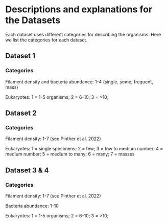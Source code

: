 # Descriptions and explanations for the Datasets

Each dataset uses different categories for describing the organisms. Here we list the categories for each dataset.

## Dataset 1
### Categories
Filament density and bacteria abundance: 1-4 (single, some, frequent, mass)

Eukaryotes: 1 = 1-5 organisms; 2 = 6-10; 3 = >10;

## Dataset 2
### Categories
Filament density: 1-7 (see Pinther et al. 2022)

Eukaryotes: 1 = single specimens; 2 = few; 3 = few to medium number; 4 = medium number; 5 = medium to many; 6 = many; 7 = masses

## Dataset 3 & 4
### Categories 
Filament density: 1-7 (see Pinther et al. 2022)

Bacteria abundance: 1-10

Eukaryotes: 1 = 1-5 organisms; 2 = 6-10; 3 = >10;




